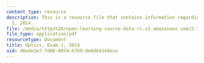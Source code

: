 ```yaml
---
content_type: resource
description: This is a resource file that contains information regarding optics exam
  1, 2014.
file: /media/https%3A/open-learning-course-data-rc.s3.amazonaws.com/2-71-optics-spring-2014/46ede3e7fd0b097467698e6d64344ece_MIT2_71S14_s14_quiz1.pdf
file_type: application/pdf
resourcetype: Document
title: Optics, Exam 1, 2014
uid: 46ede3e7-fd0b-0974-6769-8e6d64344ece
---
```

